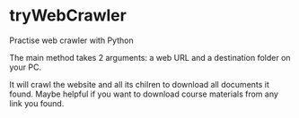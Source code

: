 tryWebCrawler
=============

Practise web crawler with Python

The main method takes 2 arguments: a web URL and a destination folder on your PC.

It will crawl the website and all its chilren to download all documents it found.
Maybe helpful if you want to download course materials from any link you found.
